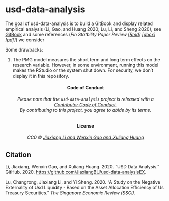 
<!-- README.md is generated from README.Rmd. Please edit that file -->

# usd-data-analysis

<!-- badges: start -->

<!-- badges: end -->

The goal of usd-data-analysis is to build a GitBook and display related
empirical analysis (Li, Gao, and Huang 2020; Lu, Li, and Sheng 2020),
see
[GitBook](https://jiaxiangbu.github.io/usd-data-analysis/paper_notes)
and some references (*Fin Statbility Paper Review
\[[Rmd](https://jiaxiangbu.github.io/usd-data-analysis/analysis/fin_statbility_paper_review.Rmd)\]
\[[docx](https://jiaxiangbu.github.io/usd-data-analysis/analysis/fin_statbility_paper_review.docx)\]
\[[pdf](https://jiaxiangbu.github.io/usd-data-analysis/analysis/fin_statbility_paper_review.pdf)\]*)
we consider

Some drawbacks:

1.  The PMG model measures the short term and long term effects on the
    research variable. However, in some environment, running this model
    makes the RStudio or the system shut down. For security, we don’t
    display it in this repository.

<h4 align="center">

**Code of Conduct**

</h4>

<h6 align="center">

Please note that the `usd-data-analysis` project is released with a
[Contributor Code of
Conduct](https://github.com/JiaxiangBU/usd-data-analysis/blob/master/CODE_OF_CONDUCT.md).<br>By
contributing to this project, you agree to abide by its terms.

</h6>

<h4 align="center">

**License**

</h4>

<h6 align="center">

CC0 © [Jiaxiang Li and Wenxin Gao and Xuliang
Huang](https://github.com/JiaxiangBU/usd-data-analysis/blob/master/LICENSE.md)

</h6>

## Citation

<div id="refs" class="references">

<div id="ref-Li2020usd-data-analysis">

Li, Jiaxiang, Wenxin Gao, and Xuliang Huang. 2020. “USD Data Analysis.”
GitHub. 2020. <https://github.com/JiaxiangBU/usd-data-analysisEX>.

</div>

<div id="ref-Lu2020">

Lu, Changrong, Jiaxiang Li, and Yi Sheng. 2020. “A Study on the Negative
Externality of Usd Liquidity - Based on the Asset Allocation Efficiency
of Us Treasury Securities.” *The Singapore Economic Review (SSCI)*.

</div>

</div>
